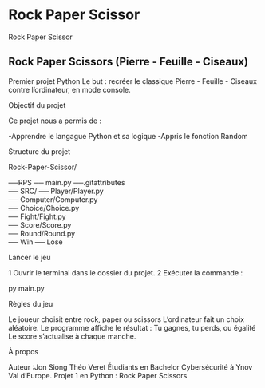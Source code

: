 # Rock Paper Scissor
 
Rock Paper Scissor
 
## Rock Paper Scissors (Pierre - Feuille - Ciseaux) ##

Premier projet Python 
Le but : recréer le classique Pierre - Feuille - Ciseaux contre l’ordinateur, en mode console.


Objectif du projet

Ce projet nous a permis de :

 -Apprendre le langague Python et sa logique 
 -Appris le fonction Random 



Structure du projet


Rock-Paper-Scissor/

 ──RPS
 ── main.py 
 ──.gitattributes              
  ── SRC/
    ── Player/Player.py   
    ── Computer/Computer.py   
    ── Choice/Choice.py  
    ── Fight/Fight.py     
    ── Score/Score.py     
    ── Round/Round.py  
    ── Win
    ── Lose   
    

Lancer le jeu

1 Ouvrir le terminal dans le dossier du projet.
2 Exécuter la commande :

py main.py


Règles du jeu

 Le joueur choisit entre rock, paper ou scissors
 L’ordinateur fait un choix aléatoire.
Le programme affiche le résultat :
  Tu gagnes, tu perds, ou égalité 
 Le score s’actualise à chaque manche.


 À propos

Auteur :Jon Siong Théo Veret
Étudiants en Bachelor Cybersécurité à Ynov Val d’Europe.
Projet 1 en Python : Rock Paper Scissors


